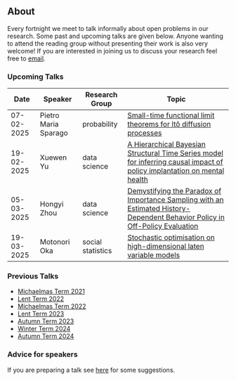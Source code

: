 ## About

Every fortnight we meet to talk informally about open problems in our research. Some past and upcoming talks are given below. Anyone wanting to attend the reading group without presenting their work is also very welcome! If you are interested in joining us to discuss your research feel free to [email](mailto:z.cen@lse.ac.uk).

### Upcoming Talks


| Date | Speaker | Research Group | Topic |
|---|---|---|---|
| 07-02-2025 | Pietro Maria Sparago | probability | [Small-time functional limit theorems for Itô diffusion processes](talks/07-02-2025-Pietro-Maria-Sparago.html) |
| 19-02-2025 | Xuewen Yu | data science | [A Hierarchical Bayesian Structural Time Series model for inferring causal impact of policy implantation on mental health](talks/19-02-2025-Xuewen-Yu.html) |
| 05-03-2025 | Hongyi Zhou | data science | [Demystifying the Paradox of Importance Sampling with an Estimated History-Dependent Behavior Policy in Off-Policy Evaluation](talks/05-03-2025-Hongyi-Zhou.html) |
| 19-03-2025 | Motonori Oka | social statistics | [Stochastic optimisation on high-dimensional laten variable models](talks/19-03-2025-Motonori-Oka.html) |


### Previous Talks

* [Michaelmas Term 2021](past_terms/MT-2021.html)
* [Lent Term 2022](past_terms/LT-2022.html)
* [Michaelmas Term 2022](past_terms/MT-2022.html)
* [Lent Term 2023](past_terms/LT-2023.html)
* [Autumn Term 2023](past_terms/AT-2023.html)
* [Winter Term 2024](past_terms/WT-2024.html)
* [Autumn Term 2024](past_terms/AT-2024.html)

### Advice for speakers

If you are preparing a talk see [here](advice-for-talks.html) for some suggestions.
